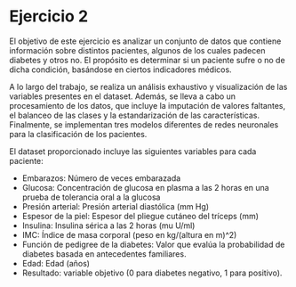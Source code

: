 # Ejercicio 2

El objetivo de este ejercicio es analizar un conjunto de datos que contiene información sobre distintos pacientes, algunos de los cuales padecen diabetes y otros no. El propósito es determinar si un paciente sufre o no de dicha condición, basándose en ciertos indicadores médicos.

A lo largo del trabajo, se realiza un análisis exhaustivo y visualización de las variables presentes en el dataset. Además, se lleva a cabo un procesamiento de los datos, que incluye la imputación de valores faltantes, el balanceo de las clases y la estandarización de las características. Finalmente, se implementan tres modelos diferentes de redes neuronales para la clasificación de los pacientes.

El dataset proporcionado incluye las siguientes variables para cada paciente:
- Embarazos: Número de veces embarazada
- Glucosa: Concentración de glucosa en plasma a las 2 horas en una prueba de tolerancia oral a la glucosa
- Presión arterial: Presión arterial diastólica (mm Hg)
- Espesor de la piel: Espesor del pliegue cutáneo del tríceps (mm)
- Insulina: Insulina sérica a las 2 horas (mu U/ml)
- IMC: Índice de masa corporal (peso en kg/(altura en m)^2)
- Función de pedigree de la diabetes: Valor que evalúa la probabilidad de diabetes basada en antecedentes familiares.
- Edad: Edad (años)
- Resultado: variable objetivo (0 para diabetes negativo, 1 para positivo).


